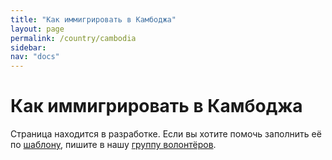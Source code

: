 ```yaml
---
title: "Как иммигрировать в Камбоджа"
layout: page
permalink: /country/cambodia
sidebar:
nav: "docs"
---
```


# Как иммигрировать в Камбоджа

Страница находится в разработке. Если вы хотите помочь заполнить её по [шаблону](/template), пишите в нашу [группу волонтёров](https://t.me/+FHi3FnJaoWJkMDAx).
